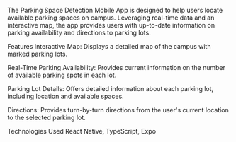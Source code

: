 The Parking Space Detection Mobile App is designed to help users locate available parking spaces on campus. Leveraging real-time data and an interactive map, the app provides users with up-to-date information on parking availability and directions to parking lots.

Features
Interactive Map: Displays a detailed map of the campus with marked parking lots.

Real-Time Parking Availability: Provides current information on the number of available parking spots in each lot.

Parking Lot Details: Offers detailed information about each parking lot, including location and available spaces.

Directions: Provides turn-by-turn directions from the user's current location to the selected parking lot.

Technologies Used
React Native, TypeScript, Expo
